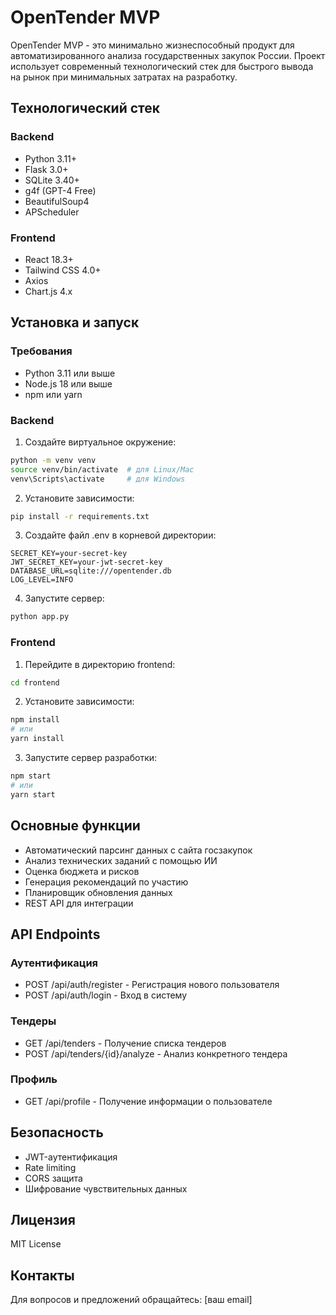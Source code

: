# OpenTender MVP

OpenTender MVP - это минимально жизнеспособный продукт для автоматизированного анализа государственных закупок России. Проект использует современный технологический стек для быстрого вывода на рынок при минимальных затратах на разработку.

## Технологический стек

### Backend
- Python 3.11+
- Flask 3.0+
- SQLite 3.40+
- g4f (GPT-4 Free)
- BeautifulSoup4
- APScheduler

### Frontend
- React 18.3+
- Tailwind CSS 4.0+
- Axios
- Chart.js 4.x

## Установка и запуск

### Требования
- Python 3.11 или выше
- Node.js 18 или выше
- npm или yarn

### Backend

1. Создайте виртуальное окружение:
```bash
python -m venv venv
source venv/bin/activate  # для Linux/Mac
venv\Scripts\activate     # для Windows
```

2. Установите зависимости:
```bash
pip install -r requirements.txt
```

3. Создайте файл .env в корневой директории:
```env
SECRET_KEY=your-secret-key
JWT_SECRET_KEY=your-jwt-secret-key
DATABASE_URL=sqlite:///opentender.db
LOG_LEVEL=INFO
```

4. Запустите сервер:
```bash
python app.py
```

### Frontend

1. Перейдите в директорию frontend:
```bash
cd frontend
```

2. Установите зависимости:
```bash
npm install
# или
yarn install
```

3. Запустите сервер разработки:
```bash
npm start
# или
yarn start
```

## Основные функции

- Автоматический парсинг данных с сайта госзакупок
- Анализ технических заданий с помощью ИИ
- Оценка бюджета и рисков
- Генерация рекомендаций по участию
- Планировщик обновления данных
- REST API для интеграции

## API Endpoints

### Аутентификация
- POST /api/auth/register - Регистрация нового пользователя
- POST /api/auth/login - Вход в систему

### Тендеры
- GET /api/tenders - Получение списка тендеров
- POST /api/tenders/{id}/analyze - Анализ конкретного тендера

### Профиль
- GET /api/profile - Получение информации о пользователе

## Безопасность

- JWT-аутентификация
- Rate limiting
- CORS защита
- Шифрование чувствительных данных

## Лицензия

MIT License

## Контакты

Для вопросов и предложений обращайтесь: [ваш email] 